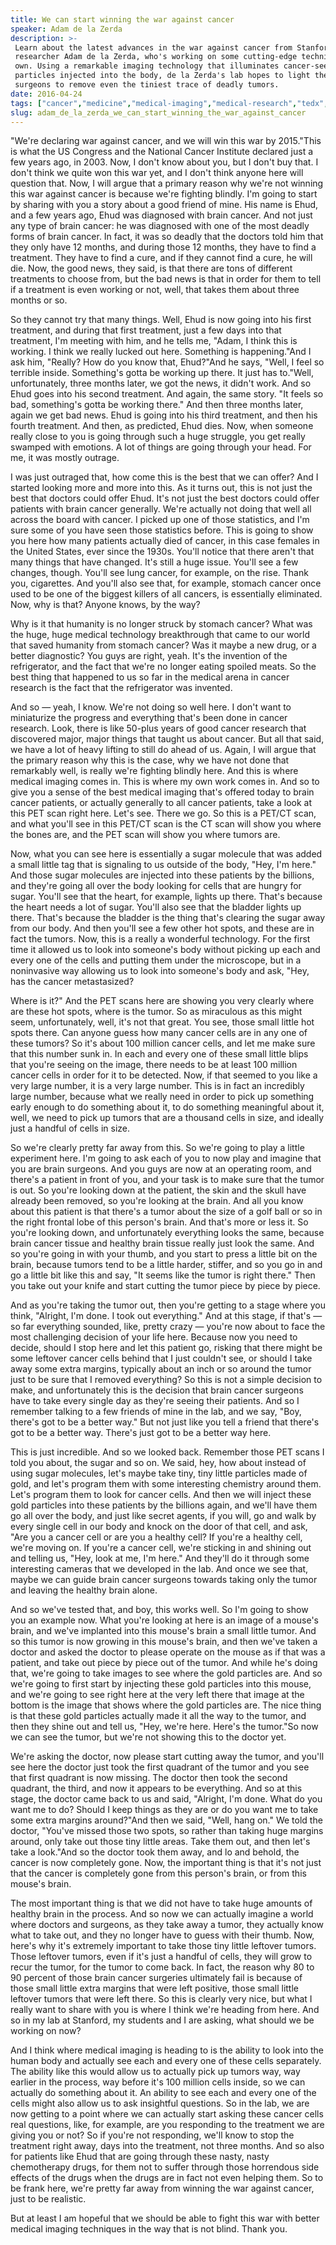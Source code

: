 ```yaml
---
title: We can start winning the war against cancer
speaker: Adam de la Zerda
description: >-
 Learn about the latest advances in the war against cancer from Stanford
 researcher Adam de la Zerda, who's working on some cutting-edge techniques of his
 own. Using a remarkable imaging technology that illuminates cancer-seeking gold
 particles injected into the body, de la Zerda's lab hopes to light the way for
 surgeons to remove even the tiniest trace of deadly tumors.
date: 2016-04-24
tags: ["cancer","medicine","medical-imaging","medical-research","tedx","brain","chemistry","health","illness","innovation","neuroscience","technology","science"]
slug: adam_de_la_zerda_we_can_start_winning_the_war_against_cancer
---
```


"We're declaring war against cancer, and we will win this war by 2015."This is what the US
Congress and the National Cancer Institute declared just a few years ago, in 2003. Now, I
don't know about you, but I don't buy that. I don't think we quite won this war yet, and I
don't think anyone here will question that. Now, I will argue that a primary reason why
we're not winning this war against cancer is because we're fighting blindly. I'm going to
start by sharing with you a story about a good friend of mine. His name is Ehud, and a few
years ago, Ehud was diagnosed with brain cancer. And not just any type of brain cancer: he
was diagnosed with one of the most deadly forms of brain cancer. In fact, it was so deadly
that the doctors told him that they only have 12 months, and during those 12 months, they
have to find a treatment. They have to find a cure, and if they cannot find a cure, he
will die. Now, the good news, they said, is that there are tons of different treatments to
choose from, but the bad news is that in order for them to tell if a treatment is even
working or not, well, that takes them about three months or so.

So they cannot try that many things. Well, Ehud is now going into his first treatment, and
during that first treatment, just a few days into that treatment, I'm meeting with him,
and he tells me, "Adam, I think this is working. I think we really lucked out here.
Something is happening."And I ask him, "Really? How do you know that, Ehud?"And he says,
"Well, I feel so terrible inside. Something's gotta be working up there. It just has
to."Well, unfortunately, three months later, we got the news, it didn't work. And so Ehud
goes into his second treatment. And again, the same story. "It feels so bad, something's
gotta be working there." And then three months later, again we get bad news. Ehud is going
into his third treatment, and then his fourth treatment. And then, as predicted, Ehud
dies. Now, when someone really close to you is going through such a huge struggle, you get
really swamped with emotions. A lot of things are going through your head. For me, it was
mostly outrage.

I was just outraged that, how come this is the best that we can offer? And I started
looking more and more into this. As it turns out, this is not just the best that doctors
could offer Ehud. It's not just the best doctors could offer patients with brain cancer
generally. We're actually not doing that well all across the board with cancer. I picked up
one of those statistics, and I'm sure some of you have seen those statistics before. This
is going to show you here how many patients actually died of cancer, in this case females
in the United States, ever since the 1930s. You'll notice that there aren't that many
things that have changed. It's still a huge issue. You'll see a few changes, though.
You'll see lung cancer, for example, on the rise. Thank you, cigarettes. And you'll also
see that, for example, stomach cancer once used to be one of the biggest killers of all
cancers, is essentially eliminated. Now, why is that? Anyone knows, by the
way?

Why is it that humanity is no longer struck by stomach cancer? What was the huge, huge
medical technology breakthrough that came to our world that saved humanity from stomach
cancer? Was it maybe a new drug, or a better diagnostic? You guys are right, yeah. It's
the invention of the refrigerator, and the fact that we're no longer eating spoiled meats.
So the best thing that happened to us so far in the medical arena in cancer research is
the fact that the refrigerator was invented.

And so — yeah, I know. We're not doing so well here. I don't want to miniaturize the
progress and everything that's been done in cancer research. Look, there is like 50-plus
years of good cancer research that discovered major, major things that taught us about
cancer. But all that said, we have a lot of heavy lifting to still do ahead of us. Again, I
will argue that the primary reason why this is the case, why we have not done that
remarkably well, is really we're fighting blindly here. And this is where medical imaging
comes in. This is where my own work comes in. And so to give you a sense of the best
medical imaging that's offered today to brain cancer patients, or actually generally to
all cancer patients, take a look at this PET scan right here. Let's see. There we go. So
this is a PET/CT scan, and what you'll see in this PET/CT scan is the CT scan will show
you where the bones are, and the PET scan will show you where tumors are.

Now, what you can see here is essentially a sugar molecule that was added a small little
tag that is signaling to us outside of the body, "Hey, I'm here." And those sugar
molecules are injected into these patients by the billions, and they're going all over the
body looking for cells that are hungry for sugar. You'll see that the heart, for example,
lights up there. That's because the heart needs a lot of sugar. You'll also see that the
bladder lights up there. That's because the bladder is the thing that's clearing the sugar
away from our body. And then you'll see a few other hot spots, and these are in fact the
tumors. Now, this is a really a wonderful technology. For the first time it allowed us to
look into someone's body without picking up each and every one of the cells and putting
them under the microscope, but in a noninvasive way allowing us to look into someone's
body and ask, "Hey, has the cancer metastasized?

Where is it?" And the PET scans here are showing you very clearly where are these hot
spots, where is the tumor. So as miraculous as this might seem, unfortunately, well, it's
not that great. You see, those small little hot spots there. Can anyone guess how many
cancer cells are in any one of these tumors? So it's about 100 million cancer cells, and
let me make sure that this number sunk in. In each and every one of these small little
blips that you're seeing on the image, there needs to be at least 100 million cancer cells
in order for it to be detected. Now, if that seemed to you like a very large number, it is
a very large number. This is in fact an incredibly large number, because what we really
need in order to pick up something early enough to do something about it, to do something
meaningful about it, well, we need to pick up tumors that are a thousand cells in size,
and ideally just a handful of cells in size.

So we're clearly pretty far away from this. So we're going to play a little experiment
here. I'm going to ask each of you to now play and imagine that you are brain surgeons.
And you guys are now at an operating room, and there's a patient in front of you, and your
task is to make sure that the tumor is out. So you're looking down at the patient, the
skin and the skull have already been removed, so you're looking at the brain. And all you
know about this patient is that there's a tumor about the size of a golf ball or so in the
right frontal lobe of this person's brain. And that's more or less it. So you're looking
down, and unfortunately everything looks the same, because brain cancer tissue and healthy
brain tissue really just look the same. And so you're going in with your thumb, and you
start to press a little bit on the brain, because tumors tend to be a little harder,
stiffer, and so you go in and go a little bit like this and say, "It seems like the tumor
is right there." Then you take out your knife and start cutting the tumor piece by piece
by piece.

And as you're taking the tumor out, then you're getting to a stage where you think,
"Alright, I'm done. I took out everything." And at this stage, if that's — so far
everything sounded, like, pretty crazy — you're now about to face the most challenging
decision of your life here. Because now you need to decide, should I stop here and let
this patient go, risking that there might be some leftover cancer cells behind that I just
couldn't see, or should I take away some extra margins, typically about an inch or so
around the tumor just to be sure that I removed everything? So this is not a simple
decision to make, and unfortunately this is the decision that brain cancer surgeons have
to take every single day as they're seeing their patients. And so I remember talking to a
few friends of mine in the lab, and we say, "Boy, there's got to be a better way." But not
just like you tell a friend that there's got to be a better way. There's just got to be a
better way here.

This is just incredible. And so we looked back. Remember those PET scans I told you about,
the sugar and so on. We said, hey, how about instead of using sugar molecules, let's maybe
take tiny, tiny little particles made of gold, and let's program them with some
interesting chemistry around them. Let's program them to look for cancer cells. And then
we will inject these gold particles into these patients by the billions again, and we'll
have them go all over the body, and just like secret agents, if you will, go and walk by
every single cell in our body and knock on the door of that cell, and ask, "Are you a
cancer cell or are you a healthy cell? If you're a healthy cell, we're moving on. If
you're a cancer cell, we're sticking in and shining out and telling us, "Hey, look at me,
I'm here." And they'll do it through some interesting cameras that we developed in the
lab. And once we see that, maybe we can guide brain cancer surgeons towards taking only
the tumor and leaving the healthy brain alone.

And so we've tested that, and boy, this works well. So I'm going to show you an example
now. What you're looking at here is an image of a mouse's brain, and we've implanted into
this mouse's brain a small little tumor. And so this tumor is now growing in this mouse's
brain, and then we've taken a doctor and asked the doctor to please operate on the mouse
as if that was a patient, and take out piece by piece out of the tumor. And while he's
doing that, we're going to take images to see where the gold particles are. And so we're
going to first start by injecting these gold particles into this mouse, and we're going to
see right here at the very left there that image at the bottom is the image that shows
where the gold particles are. The nice thing is that these gold particles actually made it
all the way to the tumor, and then they shine out and tell us, "Hey, we're here. Here's
the tumor."So now we can see the tumor, but we're not showing this to the doctor
yet.

We're asking the doctor, now please start cutting away the tumor, and you'll see here the
doctor just took the first quadrant of the tumor and you see that first quadrant is now
missing. The doctor then took the second quadrant, the third, and now it appears to be
everything. And so at this stage, the doctor came back to us and said, "Alright, I'm done.
What do you want me to do? Should I keep things as they are or do you want me to take some
extra margins around?"And then we said, "Well, hang on." We told the doctor, "You've
missed those two spots, so rather than taking huge margins around, only take out those
tiny little areas. Take them out, and then let's take a look."And so the doctor took them
away, and lo and behold, the cancer is now completely gone. Now, the important thing is
that it's not just that the cancer is completely gone from this person's brain, or from
this mouse's brain.

The most important thing is that we did not have to take huge amounts of healthy brain in
the process. And so now we can actually imagine a world where doctors and surgeons, as
they take away a tumor, they actually know what to take out, and they no longer have to
guess with their thumb. Now, here's why it's extremely important to take those tiny little
leftover tumors. Those leftover tumors, even if it's just a handful of cells, they will
grow to recur the tumor, for the tumor to come back. In fact, the reason why 80 to 90
percent of those brain cancer surgeries ultimately fail is because of those small little
extra margins that were left positive, those small little leftover tumors that were left
there. So this is clearly very nice, but what I really want to share with you is where I
think we're heading from here. And so in my lab at Stanford, my students and I are asking,
what should we be working on now?

And I think where medical imaging is heading to is the ability to look into the human body
and actually see each and every one of these cells separately. The ability like this would
allow us to actually pick up tumors way, way earlier in the process, way before it's 100
million cells inside, so we can actually do something about it. An ability to see each and
every one of the cells might also allow us to ask insightful questions. So in the lab, we
are now getting to a point where we can actually start asking these cancer cells real
questions, like, for example, are you responding to the treatment we are giving you or
not? So if you're not responding, we'll know to stop the treatment right away, days into
the treatment, not three months. And so also for patients like Ehud that are going through
these nasty, nasty chemotherapy drugs, for them not to suffer through those horrendous
side effects of the drugs when the drugs are in fact not even helping them. So to be frank
here, we're pretty far away from winning the war against cancer, just to be
realistic.

But at least I am hopeful that we should be able to fight this war with better medical
imaging techniques in the way that is not blind. Thank you.

<!--
ad_duration=3.33
comment_count=60
event="TEDxStanford"
external_start_time=0
intro_duration=11.82
is_subtitle_required="False"
is_talk_featured="True"
language="en"
language_swap="False"
native_language="en"
number_of_related_talks=6
number_of_speakers=1
number_of_subtitled_videos=23
number_of_tags=13
number_of_talk_download_languages=23
number_of_talk_more_resources=0
number_of_talk_recommendations=0
number_of_talks_take_actions=0
post_ad_duration=0.83
published_timestamp="2016-10-05 15:13:27"
recording_date="2016-04-24"
speaker_description="Biologist, electrical engineer"
speaker_is_published=1
speaker_name="Adam de la Zerda"
talk_name="We can start winning the war against cancer"
talks_tags=["cancer","medicine","medical-imaging","medical-research","tedx","brain","chemistry","health","illness","innovation","neuroscience","technology","science"]
url_audio="https://download.ted.com/talks/AdamdelaZerda_2016X.mp3?apikey=acme-roadrunner"
url_photo_speaker="https://pe.tedcdn.com/images/ted/bf43a0953611fd5d67ce6360f93581d2a533d280_254x191.jpg"
url_photo_talk="https://s3.amazonaws.com/talkstar-photos/uploads/0c8ff4b8-1ef6-4d4d-97be-734a6217fe95/AdamdelaZerda_2016X-embed.jpg"
url_webpage="https://www.ted.com/talks/adam_de_la_zerda_we_can_start_winning_the_war_against_cancer"
video_type_name="TEDx Talk"
-->